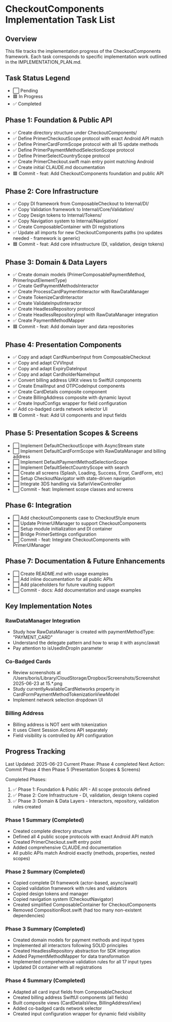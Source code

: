 # CheckoutComponents Implementation Task List

## Overview
This file tracks the implementation progress of the CheckoutComponents framework. Each task corresponds to specific implementation work outlined in the IMPLEMENTATION_PLAN.md.

## Task Status Legend
- ⬜ Pending
- 🟦 In Progress  
- ✅ Completed

## Phase 1: Foundation & Public API
- ✅ Create directory structure under CheckoutComponents/
- ✅ Define PrimerCheckoutScope protocol with exact Android API match
- ✅ Define PrimerCardFormScope protocol with all 15 update methods
- ✅ Define PrimerPaymentMethodSelectionScope protocol
- ✅ Define PrimerSelectCountryScope protocol
- ✅ Create PrimerCheckout.swift main entry point matching Android
- ✅ Create initial CLAUDE.md documentation
- 🟦 Commit - feat: Add CheckoutComponents foundation and public API

## Phase 2: Core Infrastructure
- ✅ Copy DI framework from ComposableCheckout to Internal/DI/
- ✅ Copy Validation framework to Internal/Core/Validation/
- ✅ Copy Design tokens to Internal/Tokens/
- ✅ Copy Navigation system to Internal/Navigation/
- ✅ Create ComposableContainer with DI registrations
- ✅ Update all imports for new CheckoutComponents paths (no updates needed - framework is generic)
- 🟦 Commit - feat: Add core infrastructure (DI, validation, design tokens)

## Phase 3: Domain & Data Layers
- ✅ Create domain models (PrimerComposablePaymentMethod, PrimerInputElementType)
- ✅ Create GetPaymentMethodsInteractor
- ✅ Create ProcessCardPaymentInteractor with RawDataManager
- ✅ Create TokenizeCardInteractor
- ✅ Create ValidateInputInteractor
- ✅ Create HeadlessRepository protocol
- ✅ Create HeadlessRepositoryImpl with RawDataManager integration
- ✅ Create PaymentMethodMapper
- 🟦 Commit - feat: Add domain layer and data repositories

## Phase 4: Presentation Components
- ✅ Copy and adapt CardNumberInput from ComposableCheckout
- ✅ Copy and adapt CVVInput
- ✅ Copy and adapt ExpiryDateInput
- ✅ Copy and adapt CardholderNameInput
- ✅ Convert billing address UIKit views to SwiftUI components
- ✅ Create EmailInput and OTPCodeInput components
- ✅ Create CardDetails composite component
- ✅ Create BillingAddress composite with dynamic layout
- ✅ Create InputConfigs wrapper for field configuration
- ✅ Add co-badged cards network selector UI
- 🟦 Commit - feat: Add UI components and input fields

## Phase 5: Presentation Scopes & Screens
- ⬜ Implement DefaultCheckoutScope with AsyncStream state
- ⬜ Implement DefaultCardFormScope with RawDataManager and billing address
- ⬜ Implement DefaultPaymentMethodSelectionScope
- ⬜ Implement DefaultSelectCountryScope with search
- ⬜ Create all screens (Splash, Loading, Success, Error, CardForm, etc)
- ⬜ Setup CheckoutNavigator with state-driven navigation
- ⬜ Integrate 3DS handling via SafariViewController
- ⬜ Commit - feat: Implement scope classes and screens

## Phase 6: Integration
- ⬜ Add checkoutComponents case to CheckoutStyle enum
- ⬜ Update PrimerUIManager to support CheckoutComponents
- ⬜ Setup module initialization and DI container
- ⬜ Bridge PrimerSettings configuration
- ⬜ Commit - feat: Integrate CheckoutComponents with PrimerUIManager

## Phase 7: Documentation & Future Enhancements
- ⬜ Create README.md with usage examples
- ⬜ Add inline documentation for all public APIs
- ⬜ Add placeholders for future vaulting support
- ⬜ Commit - docs: Add documentation and usage examples

## Key Implementation Notes

### RawDataManager Integration
- Study how RawDataManager is created with paymentMethodType: "PAYMENT_CARD"
- Understand the delegate pattern and how to wrap it with async/await
- Pay attention to isUsedInDropIn parameter

### Co-Badged Cards
- Review screenshots at /Users/boris/Library/CloudStorage/Dropbox/Screenshots/Screenshot 2025-06-23 at 15.*.png
- Study currentlyAvailableCardNetworks property in CardFormPaymentMethodTokenizationViewModel
- Implement network selection dropdown UI

### Billing Address
- Billing address is NOT sent with tokenization
- It uses Client Session Actions API separately
- Field visibility is controlled by API configuration

## Progress Tracking
Last Updated: 2025-06-23
Current Phase: Phase 4 completed
Next Action: Commit Phase 4 then Phase 5 (Presentation Scopes & Screens)

Completed Phases:
1. ✅ Phase 1: Foundation & Public API - All scope protocols defined
2. ✅ Phase 2: Core Infrastructure - DI, validation, design tokens copied
3. ✅ Phase 3: Domain & Data Layers - Interactors, repository, validation rules created

### Phase 1 Summary (Completed)
- Created complete directory structure
- Defined all 4 public scope protocols with exact Android API match
- Created PrimerCheckout.swift entry point
- Added comprehensive CLAUDE.md documentation
- All public APIs match Android exactly (methods, properties, nested scopes)

### Phase 2 Summary (Completed)
- Copied complete DI framework (actor-based, async/await)
- Copied validation framework with rules and validators
- Copied design tokens and manager
- Copied navigation system (CheckoutNavigator)
- Created simplified ComposableContainer for CheckoutComponents
- Removed CompositionRoot.swift (had too many non-existent dependencies)

### Phase 3 Summary (Completed)
- Created domain models for payment methods and input types
- Implemented all interactors following SOLID principles
- Created HeadlessRepository abstraction for SDK integration
- Added PaymentMethodMapper for data transformation
- Implemented comprehensive validation rules for all 17 input types
- Updated DI container with all registrations

### Phase 4 Summary (Completed)
- Adapted all card input fields from ComposableCheckout
- Created billing address SwiftUI components (all fields)
- Built composite views (CardDetailsView, BillingAddressView)
- Added co-badged cards network selector
- Created input configuration wrapper for dynamic field visibility